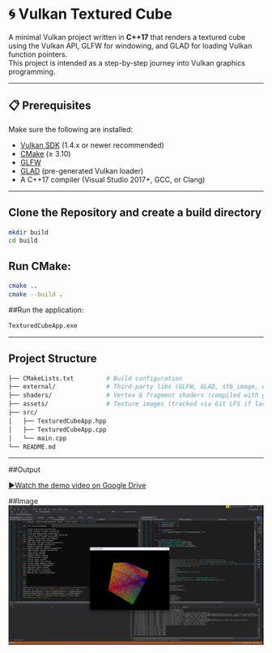 ﻿# 🌀 Vulkan Textured Cube

A minimal Vulkan project written in **C++17** that renders a textured cube using the Vulkan API, GLFW for windowing, and GLAD for loading Vulkan function pointers.  
This project is intended as a step-by-step journey into Vulkan graphics programming.

---

## 📋 Prerequisites

Make sure the following are installed:

- [Vulkan SDK](https://vulkan.lunarg.com/sdk/home) (1.4.x or newer recommended)  
- [CMake](https://cmake.org/download/) (≥ 3.10)  
- [GLFW](https://www.glfw.org/download.html)  
- [GLAD](https://glad.dav1d.de/) (pre-generated Vulkan loader)  
- A C++17 compiler (Visual Studio 2017+, GCC, or Clang)  

---

##  Clone the Repository and create a build directory
```bash
mkdir build
cd build
```

##  Run CMake:
```bash 
cmake ..
cmake --build .
```

##Run the application:
```bash
TexturedCubeApp.exe
```
---

## Project Structure
```bash 
├── CMakeLists.txt         # Build configuration
├── external/              # Third-party libs (GLFW, GLAD, stb_image, etc.)
├── shaders/               # Vertex & fragment shaders (compiled with glslc)
├── assets/                # Texture images (tracked via Git LFS if large)
├── src/
│   ├── TexturedCubeApp.hpp
│   ├── TexturedCubeApp.cpp
│   └── main.cpp
└── README.md
```
---


##Output

[▶Watch the demo video on Google Drive](https://drive.google.com/file/d/1vcL_xPUbLJk3AOCkBchB2sbul4h4D7r8/view?usp=drive_link)

 ##Image
![Demo Image](assets/media/demo.png)

